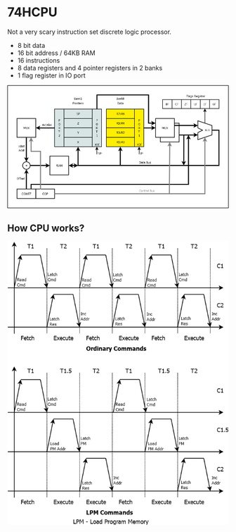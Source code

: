 # 74HCPU

Not a very scary instruction set discrete logic processor.

* 8 bit data
* 16 bit address / 64KB RAM
* 16 instructions
* 8 data registers and 4 pointer registers in 2 banks
* 1 flag register in IO port

![CPU structure](./CPU2.1.png)

## How CPU works?

![CPU tacts](./tacts.png)
